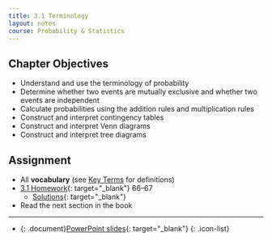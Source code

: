 ```yaml
---
title: 3.1 Terminology
layout: notes
course: Probability & Statistics
---
```


## Chapter Objectives

- Understand and use the terminology of probability
- Determine whether two events are mutually exclusive and whether two events are independent
- Calculate probabilities using the addition rules and multiplication rules
- Construct and interpret contingency tables
- Construct and interpret Venn diagrams
- Construct and interpret tree diagrams

## Assignment

- All **vocabulary** (see [Key Terms](https://openstax.org/books/statistics/pages/3-key-terms) for definitions)
- [3.1 Homework](https://openstax.org/books/statistics/pages/3-homework#fs-idm3746928){: target="_blank"} 66–67
  - [Solutions](https://manville.instructure.com/courses/5660/files?preview=780645){: target="_blank"}
- Read the next section in the book

---

- {: .document}[PowerPoint slides](https://1drv.ms/p/c/c4097c61e06a2b97/Ec1FuLGvWFROowR3mhK_AroBn8dt3Tt3Xjn7M7sWlE-fgQ?e=bxM9nE){: target="_blank"}
{: .icon-list}
